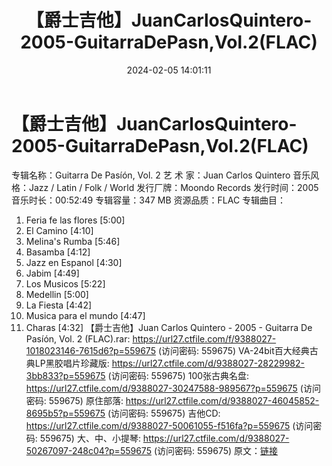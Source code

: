 ﻿---
title: 【爵士吉他】JuanCarlosQuintero-2005-GuitarraDePasn,Vol.2(FLAC)
date: 2024-02-05 14:01:11
categories: 古典音乐、新世纪、纯音雅乐
tags: 纯音雅乐
---
# 【爵士吉他】JuanCarlosQuintero-2005-GuitarraDePasn,Vol.2(FLAC)

专辑名称：Guitarra De Pasíón, Vol. 2
艺 术 家：Juan Carlos Quintero
音乐风格：Jazz / Latin / Folk / World
发行厂牌：Moondo Records
发行时间：2005
音乐时长：00:52:49
专辑容量：347 MB
资源品质：FLAC
专辑曲目：
01. Feria fe las flores [5:00]
02. El Camino [4:10]
03. Melina's Rumba [5:46]
04. Basamba [4:12]
05. Jazz en Espanol [4:30]
06. Jabim [4:49]
07. Los Musicos [5:22]
08. Medellin [5:00]
09. La Fiesta [4:42]
10. Musica para el mundo [4:47]
11. Charas [4:32]
【爵士吉他】Juan Carlos Quintero - 2005 - Guitarra De Pasíón, Vol. 2
(FLAC).rar: https://url27.ctfile.com/f/9388027-1018023146-7615d6?p=559675
(访问密码: 559675)
VA-24bit百大经典古典LP黑胶唱片珍藏版: https://url27.ctfile.com/d/9388027-28229982-3bb833?p=559675
(访问密码: 559675)
100张古典名盘: https://url27.ctfile.com/d/9388027-30247588-989567?p=559675
(访问密码: 559675)
原住部落: https://url27.ctfile.com/d/9388027-46045852-8695b5?p=559675
(访问密码: 559675)
吉他CD: https://url27.ctfile.com/d/9388027-50061055-f516fa?p=559675
(访问密码: 559675)
大、中、小提琴: https://url27.ctfile.com/d/9388027-50267097-248c04?p=559675
(访问密码: 559675)
原文：[链接](https://blog.sina.com.cn/s/blog_1647c7e76010314dy.html)